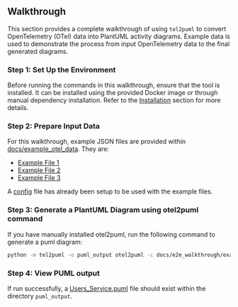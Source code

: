 ## Walkthrough

This section provides a complete walkthrough of using `tel2puml` to convert OpenTelemetry (OTel) data into PlantUML activity diagrams. Example data is used to demonstrate the process from input OpenTelemetry data to the final generated diagrams.

### Step 1: Set Up the Environment

Before running the commands in this walkthrough, ensure that the tool is installed. It can be installed using the provided Docker image or through manual dependency installation. Refer to the [Installation](https://github.com/xtuml/otel2puml/blob/main/README.md#installation) section for more details.

### Step 2: Prepare Input Data

For this walkthrough, example JSON files are provided within [docs/example_otel_data](/docs/example_otel_data). They are:

- [Example File 1](/docs/example_otel_data/example_file1.json)
- [Example File 2](/docs/example_otel_data/example_file2.json)
- [Example File 3](/docs/example_otel_data/example_file3.json)

A [config](docs/example_otel_data/example_config.yaml) file has already been setup to be used with the example files.

### Step 3: Generate a PlantUML Diagram using otel2puml command

If you have manually installed otel2puml, run the following command to generate a puml diagram:

```bash
python -m tel2puml -o puml_output otel2puml -c docs/e2e_walkthrough/example_config.yaml
```

### Step 4: View PUML output

If run successfully, a [Users_Service.puml](/puml_output/Users_Service.puml) file should exist within the directory `puml_output`.